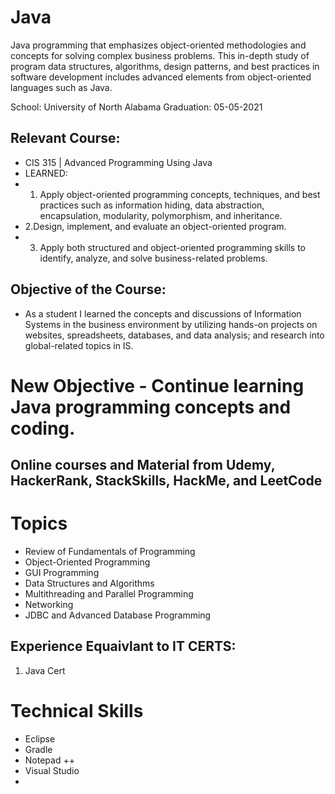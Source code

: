 # Java
Java programming that emphasizes object-oriented methodologies and concepts for solving complex business problems. This in-depth study of program data structures, algorithms, design patterns, and best practices in software development includes advanced elements from object-oriented languages such as Java.

School: University of North Alabama 
Graduation: 05-05-2021

## Relevant Course:
- CIS 315 | Advanced Programming Using Java
-   LEARNED:
-   1. Apply object-oriented programming concepts, techniques, and best practices such as information hiding, data abstraction, encapsulation, modularity, polymorphism, and inheritance.
-   2.Design, implement, and evaluate an object-oriented program.
-   3. Apply both structured and object-oriented programming skills to identify, analyze, and solve business-related problems.



## Objective of the Course: 
 - As a student I learned the concepts and discussions of Information Systems in the business environment by utilizing hands-on projects on websites, spreadsheets, databases, and data analysis; and research into global-related topics in IS.

# New Objective - Continue learning Java programming concepts and coding. 
## Online courses and Material from Udemy, HackerRank, StackSkills, HackMe, and LeetCode

# Topics
- Review of Fundamentals of Programming
- Object-Oriented Programming
- GUI Programming
- Data Structures and Algorithms
- Multithreading and Parallel Programming
- Networking
- JDBC and Advanced Database Programming

## Experience Equaivlant to IT CERTS:
1. Java Cert


# Technical Skills
- Eclipse
- Gradle
- Notepad ++
- Visual Studio
- 
